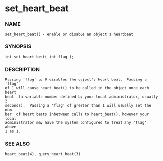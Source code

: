 # set_heart_beat

### NAME

    set_heart_beat() - enable or disable an object's heartbeat

### SYNOPSIS

    int set_heart_beat( int flag );

### DESCRIPTION

    Passing 'flag' as 0 disables the object's heart beat.  Passing a 'flag'
    of 1 will cause heart_beat() to be called in the object once each heart
    beat  (a variable number defined by your local administrator, usually 2
    seconds).  Passing a 'flag' of greater than 1 will usually set the num‐
    ber  of heart beats inbetween calls to heart_beat(), however your local
    administrator may have the system configured to treat any 'flag'  above
    1 as 1.

### SEE ALSO

    heart_beat(4), query_heart_beat(3)

